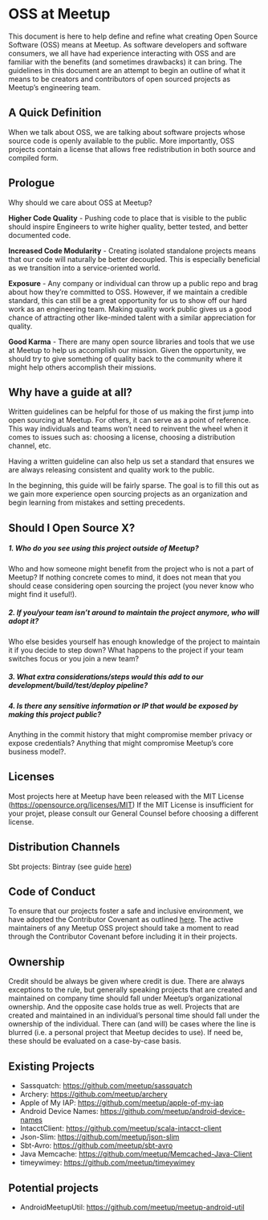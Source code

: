 # OSS at Meetup

This document is here to help define and refine what creating Open Source Software (OSS) means at Meetup. As software developers and software consumers, we all have had experience interacting with OSS and are familiar with the benefits (and sometimes drawbacks) it can bring. The guidelines in this document are an attempt to begin an outline of what it means to be creators and contributors of open sourced projects as Meetup’s engineering team.

## A Quick Definition
When we talk about OSS, we are talking about software projects whose source code is openly available to the public. More importantly, OSS projects contain a license that allows free redistribution in both source and compiled form.

## Prologue

Why should we care about OSS at Meetup?

**Higher Code Quality** - Pushing code to place that is visible to the public should inspire Engineers to write higher quality, better tested, and better documented code.

**Increased Code Modularity** - Creating isolated standalone projects means that our code will naturally be better decoupled. This is especially beneficial as we transition into a service-oriented world.

**Exposure** -  Any company or individual can throw up a public repo and brag about how they’re committed to OSS. However, if we maintain a credible standard, this can still be a great opportunity for us to show off our hard work as an engineering team. Making quality work public gives us a good chance of attracting other like-minded talent with a similar appreciation for quality.

**Good Karma** - There are many open source libraries and tools that we use at Meetup to help us accomplish our mission. Given the opportunity, we should try to give something of quality back to the community where it might help others accomplish their missions.


## Why have a guide at all?

Written guidelines can be helpful for those of us making the first jump into open sourcing at Meetup. For others, it can serve as a point of reference. This way individuals and teams won’t need to reinvent the wheel when it comes to issues such as: choosing a license, choosing a distribution channel, etc.

Having a written guideline can also help us set a standard that ensures we are always releasing consistent and quality work to the public.

In the beginning, this guide will be fairly sparse. The goal is to fill this out as we gain more experience open sourcing projects as an organization and begin learning from mistakes and setting precedents.

## Should I Open Source X?

##### 1. Who do you see using this project outside of Meetup?
Who and how someone might benefit from the project who is not a part of Meetup? If nothing concrete comes to mind, it does not mean that you should cease considering open sourcing the project (you never know who might find it useful!).

##### 2. If you/your team isn’t around to maintain the project anymore, who will adopt it?
Who else besides yourself has enough knowledge of the project to maintain it if you
decide to step down? What happens to the project if your team switches focus or you join a new team?

##### 3. What extra considerations/steps would this add to our development/build/test/deploy pipeline?

##### 4. Is there any sensitive information or IP that would be exposed by making this project public?
Anything in the commit history that might compromise member privacy or expose credentials? Anything that might compromise Meetup’s core business model?.


## Licenses
Most projects here at Meetup have been released with the MIT License (https://opensource.org/licenses/MIT)
If the MIT License is insufficient for your projet, please consult our General Counsel before choosing a different license.

## Distribution Channels
Sbt projects: Bintray (see guide [here](https://github.com/softprops/bintray-sbt))

## Code of Conduct
To ensure that our projects foster a safe and inclusive environment, we have adopted the Contributor Covenant as outlined [here](http://contributor-covenant.org/). The active maintainers of any Meetup OSS project should take a moment to read through the Contributor Covenant before including it in their projects.

## Ownership
Credit should be always be given where credit is due. There are always exceptions to the rule, but generally speaking projects that are created and maintained on company time should fall under Meetup’s organizational ownership. And the opposite case holds true as well. Projects that are created and maintained in an individual’s personal time should fall under the ownership of the individual. There can (and will) be cases where the line is blurred (i.e. a personal project that Meetup decides to use). If need be, these should be evaluated on a case-by-case basis.

## Existing Projects

- Sassquatch: https://github.com/meetup/sassquatch
- Archery: https://github.com/meetup/archery
- Apple of My IAP: https://github.com/meetup/apple-of-my-iap
- Android Device Names: https://github.com/meetup/android-device-names
- IntacctClient: https://github.com/meetup/scala-intacct-client
- Json-Slim: https://github.com/meetup/json-slim
- Sbt-Avro: https://github.com/meetup/sbt-avro
- Java Memcache: https://github.com/meetup/Memcached-Java-Client
- timeywimey: https://github.com/meetup/timeywimey

## Potential projects

- AndroidMeetupUtil: https://github.com/meetup/meetup-android-util
